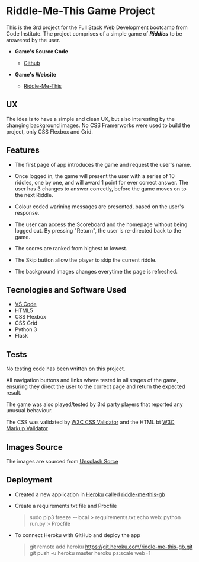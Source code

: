 # Riddle-Me-This Game Project

This is the 3rd project for the Full Stack Web Development bootcamp from Code Institute. The project comprises of a simple game of ***Riddles*** to be answered by the user.

* **Game's Source Code**

  * [Github](https://github.com/gbronca/ridle-me-this)

* **Game's Website**

  * [Riddle-Me-This](https://riddle-me-this-gb.herokuapp.com)

## UX

The idea is to have a simple and clean UX, but also interesting by the changing background images. No CSS Framerworks were used to build the project, only CSS Flexbox and Grid.

## Features

* The first page of app introduces the game and request the user's name.

* Once logged in, the game will present the user with a series of 10 riddles, one by one, and will award 1 point for ever correct answer. The user has 3 changes to answer correctly, before the game moves on to the next Riddle.

* Colour coded warining messages are presented, based on the user's response.

* The user can access the Scoreboard and the homepage without being logged out. By pressing "Return", the user is re-directed back to the game.

* The scores are ranked from highest to lowest.

* The Skip button allow the player to skip the current riddle.

* The background images changes everytime the page is refreshed.

## Tecnologies and Software Used

* [VS Code](https://code.visualstudio.com/)
* HTML5
* CSS Flexbox
* CSS Grid
* Python 3
* Flask

## Tests

No testing code has been written on this project.

All navigation buttons and links where tested in all stages of the game, ensuring they direct the user to the correct page and return the expected result.

The game was also played/tested by 3rd party players that reported any unusual behaviour.

The CSS was validated by [W3C CSS Validator](https://jigsaw.w3.org/css-validator/) and the HTML bt [W3C Markup Validator](https://validator.w3.org/)

## Images Source

The images are sourced from [Unsplash Sorce](https://source.unsplash.com/ "Unsplash Source")

## Deployment

* Created a new application in [Heroku](https://heroku.com) called [riddle-me-this-gb](https://riddle-me-this-gb.herokuapp.com)

* Create a requirements.txt file and Procfile
    > sudo pip3 freeze --local > requirements.txt
    > echo web: python run.py > Procfile

* To connect Heroku with GitHub and deploy the app
    > git remote add heroku <https://git.heroku.com/riddle-me-this-gb.git>
    > git push -u heroku master
    > heroku ps:scale web=1